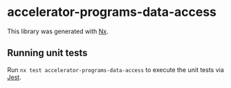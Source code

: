# accelerator-programs-data-access

This library was generated with [Nx](https://nx.dev).

## Running unit tests

Run `nx test accelerator-programs-data-access` to execute the unit tests via [Jest](https://jestjs.io).
